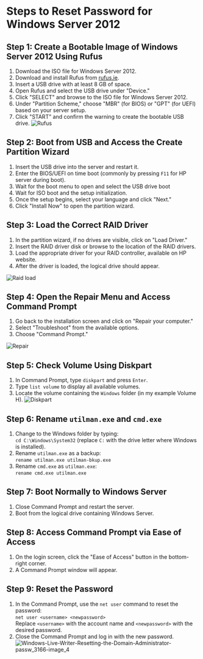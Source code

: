 # Steps to Reset Password for Windows Server 2012

## Step 1: Create a Bootable Image of Windows Server 2012 Using Rufus
1. Download the ISO file for Windows Server 2012.
2. Download and install Rufus from [rufus.ie](https://rufus.ie).
3. Insert a USB drive with at least 8 GB of space.
4. Open Rufus and select the USB drive under "Device."
5. Click "SELECT" and browse to the ISO file for Windows Server 2012.
6. Under "Partition Scheme," choose "MBR" (for BIOS) or "GPT" (for UEFI) based on your server setup.
7. Click "START" and confirm the warning to create the bootable USB drive.
![Rufus](https://github.com/user-attachments/assets/e8e5eb6b-7ebc-480b-abc6-2a08b8e3601c)



## Step 2: Boot from USB and Access the Create Partition Wizard
1. Insert the USB drive into the server and restart it.
2. Enter the BIOS/UEFI on time boot (commonly by pressing `F11` for HP server during boot).
3. Wait for the boot menu to open and select the USB drive boot
4. Wait for ISO boot and the setup initialization.
5. Once the setup begins, select your language and click "Next."
6. Click "Install Now" to open the partition wizard.

## Step 3: Load the Correct RAID Driver
1. In the partition wizard, if no drives are visible, click on "Load Driver."
2. Insert the RAID driver disk or browse to the location of the RAID drivers.
3. Load the appropriate driver for your RAID controller, available on HP website.
4. After the driver is loaded, the logical drive should appear.

![Raid load](https://github.com/user-attachments/assets/ae929b92-877f-4c49-b277-c7313d0d32e6)


## Step 4: Open the Repair Menu and Access Command Prompt
1. Go back to the installation screen and click on "Repair your computer."
2. Select "Troubleshoot" from the available options.
3. Choose "Command Prompt."

![Repair](https://github.com/user-attachments/assets/53a74703-421b-4aa6-bab8-840a8daf0499)

## Step 5: Check Volume Using Diskpart
1. In Command Prompt, type `diskpart` and press `Enter`.
2. Type `list volume` to display all available volumes.
3. Locate the volume containing the `Windows` folder (in my example Volume H).
![Diskpart](https://github.com/user-attachments/assets/c9850d7e-2d64-4aaa-af50-5f124c78ed18)


## Step 6: Rename `utilman.exe` and `cmd.exe`
1. Change to the Windows folder by typing:  
   `cd C:\Windows\System32` (replace `C:` with the drive letter where Windows is installed).
2. Rename `utilman.exe` as a backup:  
   `rename utilman.exe utilman-bkup.exe`
3. Rename `cmd.exe` as `utilman.exe`:  
   `rename cmd.exe utilman.exe`

## Step 7: Boot Normally to Windows Server
1. Close Command Prompt and restart the server.
2. Boot from the logical drive containing Windows Server.

## Step 8: Access Command Prompt via Ease of Access
1. On the login screen, click the "Ease of Access" button in the bottom-right corner.
2. A Command Prompt window will appear.



## Step 9: Reset the Password
1. In the Command Prompt, use the `net user` command to reset the password:  
   `net user <username> <newpassword>`  
   Replace `<username>` with the account name and `<newpassword>` with the desired password.
2. Close the Command Prompt and log in with the new password.
   ![Windows-Live-Writer-Resetting-the-Domain-Administrator-passw_3166-image_4](https://github.com/user-attachments/assets/c45d31e1-6f33-4f1c-add7-8d75cf775aff)
